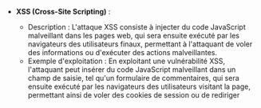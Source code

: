 - **XSS (Cross-Site Scripting)** :
    
    - Description : L'attaque XSS consiste à injecter du code JavaScript malveillant dans les pages web, qui sera ensuite exécuté par les navigateurs des utilisateurs finaux, permettant à l'attaquant de voler des informations ou d'exécuter des actions malveillantes.
    - Exemple d'exploitation : En exploitant une vulnérabilité XSS, l'attaquant peut insérer du code JavaScript malveillant dans un champ de saisie, tel qu'un formulaire de commentaires, qui sera ensuite exécuté par les navigateurs des utilisateurs visitant la page, permettant ainsi de voler des cookies de session ou de rediriger